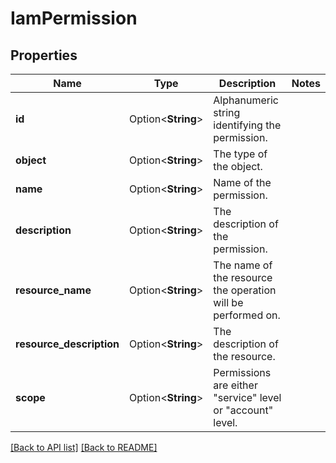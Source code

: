 # IamPermission

## Properties

Name | Type | Description | Notes
------------ | ------------- | ------------- | -------------
**id** | Option<**String**> | Alphanumeric string identifying the permission. | 
**object** | Option<**String**> | The type of the object. | 
**name** | Option<**String**> | Name of the permission. | 
**description** | Option<**String**> | The description of the permission. | 
**resource_name** | Option<**String**> | The name of the resource the operation will be performed on. | 
**resource_description** | Option<**String**> | The description of the resource. | 
**scope** | Option<**String**> | Permissions are either \"service\" level or \"account\" level. | 

[[Back to API list]](../README.md#documentation-for-api-endpoints) [[Back to README]](../README.md)



